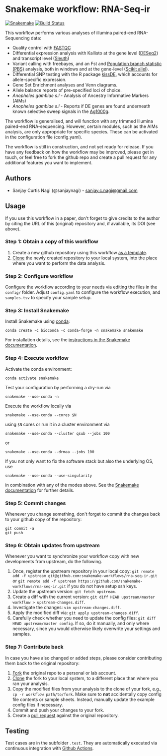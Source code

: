 # Snakemake workflow: RNA-Seq-ir

[![Snakemake](https://img.shields.io/badge/snakemake-≥5.11.0-brightgreen.svg)](https://snakemake.bitbucket.io)
[![Build Status](https://travis-ci.org/snakemake-workflows/rna-seq-ir.svg?branch=master)](https://travis-ci.org/snakemake-workflows/rna-seq-ir)

This workflow performs various analyses of illumina paired-end RNA-Sequencing data:

* Quality control with [FASTQC](https://www.bioinformatics.babraham.ac.uk/projects/fastqc/)
* Differential expression analysis with Kallisto at the gene level ([DESeq2](https://bioconductor.org/packages/release/bioc/html/DESeq2.html)) and transcript level ([Sleuth](https://github.com/pachterlab/sleuth))
* Variant calling with freebayes, and an Fst and [Population branch statistic (PBS)](https://science.sciencemag.org/content/329/5987/75) analysis, both in windows and at the gene-level ([Scikit allel](https://scikit-allel.readthedocs.io/en/stable/)).
* Differential SNP testing with the R package [kissDE](https://bioconductor.org/packages/release/bioc/html/kissDE.html), which accounts for allele-specific expression.
* Gene Set Enrichment analyses and Venn diagrams.
* Allele balance reports of pre-specified loci of choice.
* *Anopheles gambiae s.l* - Analysis of Ancestry Informative Markers (AIMs)
* *Anopheles gambiae s.l* - Reports if DE genes are found underneath known selective sweep signals in the [Ag1000g](https://www.nature.com/articles/nature24995). 

The workflow is generalised, and will function with any trimmed Illumina paired-end RNA-sequencing. However, certain modules, such as the AIMs analysis, are only appropriate for specific species. These can be activated in the configuration file (config.yaml). 

The workflow is still in construction, and not yet ready for release. If you have any feedback on how the workflow may be improved, please get in touch, or feel free to fork the github repo and create a pull request for any additional features you want to implement. 

## Authors

* Sanjay Curtis Nagi (@sanjaynagi) - sanjay.c.nagi@gmail.com

## Usage

If you use this workflow in a paper, don't forget to give credits to the author by citing the URL of this (original) repository and, if available, its DOI (see above).

### Step 1: Obtain a copy of this workflow

1. Create a new github repository using this workflow [as a template](https://help.github.com/en/articles/creating-a-repository-from-a-template).
2. [Clone](https://help.github.com/en/articles/cloning-a-repository) the newly created repository to your local system, into the place where you want to perform the data analysis.

### Step 2: Configure workflow

Configure the workflow according to your needs via editing the files in the `config/` folder. Adjust `config.yaml` to configure the workflow execution, and `samples.tsv` to specify your sample setup.

### Step 3: Install Snakemake

Install Snakemake using [conda](https://conda.io/projects/conda/en/latest/user-guide/install/index.html):

    conda create -c bioconda -c conda-forge -n snakemake snakemake

For installation details, see the [instructions in the Snakemake documentation](https://snakemake.readthedocs.io/en/stable/getting_started/installation.html).

### Step 4: Execute workflow

Activate the conda environment:

    conda activate snakemake

Test your configuration by performing a dry-run via

    snakemake --use-conda -n

Execute the workflow locally via

    snakemake --use-conda --cores $N

using `$N` cores or run it in a cluster environment via

    snakemake --use-conda --cluster qsub --jobs 100

or

    snakemake --use-conda --drmaa --jobs 100

If you not only want to fix the software stack but also the underlying OS, use

    snakemake --use-conda --use-singularity

in combination with any of the modes above.
See the [Snakemake documentation](https://snakemake.readthedocs.io/en/stable/executable.html) for further details.

### Step 5: Commit changes

Whenever you change something, don't forget to commit the changes back to your github copy of the repository:

    git commit -a
    git push

### Step 6: Obtain updates from upstream

Whenever you want to synchronize your workflow copy with new developments from upstream, do the following.

1. Once, register the upstream repository in your local copy: `git remote add -f upstream git@github.com:snakemake-workflows/rna-seq-ir.git` or `git remote add -f upstream https://github.com/snakemake-workflows/rna-seq-ir.git` if you do not have setup ssh keys.
2. Update the upstream version: `git fetch upstream`.
3. Create a diff with the current version: `git diff HEAD upstream/master workflow > upstream-changes.diff`.
4. Investigate the changes: `vim upstream-changes.diff`.
5. Apply the modified diff via: `git apply upstream-changes.diff`.
6. Carefully check whether you need to update the config files: `git diff HEAD upstream/master config`. If so, do it manually, and only where necessary, since you would otherwise likely overwrite your settings and samples.


### Step 7: Contribute back

In case you have also changed or added steps, please consider contributing them back to the original repository:

1. [Fork](https://help.github.com/en/articles/fork-a-repo) the original repo to a personal or lab account.
2. [Clone](https://help.github.com/en/articles/cloning-a-repository) the fork to your local system, to a different place than where you ran your analysis.
3. Copy the modified files from your analysis to the clone of your fork, e.g., `cp -r workflow path/to/fork`. Make sure to **not** accidentally copy config file contents or sample sheets. Instead, manually update the example config files if necessary.
4. Commit and push your changes to your fork.
5. Create a [pull request](https://help.github.com/en/articles/creating-a-pull-request) against the original repository.

## Testing

Test cases are in the subfolder `.test`. They are automatically executed via continuous integration with [Github Actions](https://github.com/features/actions).

